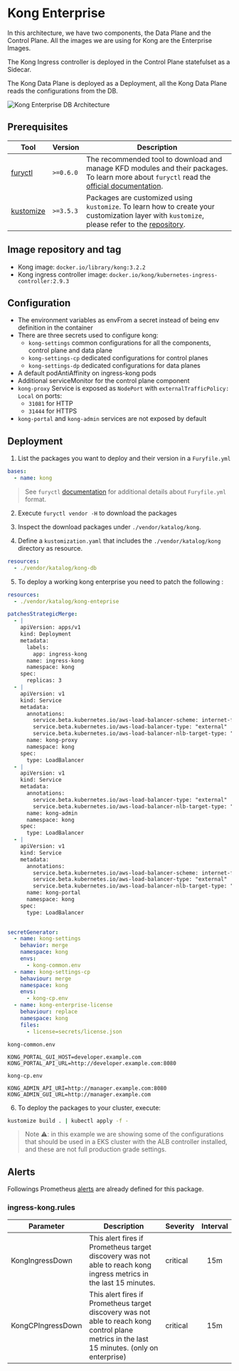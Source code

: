 # Kong Enterprise

In this architecture, we have two components, the Data Plane and the Control Plane. All the images we are using for
Kong are the Enterprise Images.

The Kong Ingress controller is deployed in the Control Plane statefulset as a Sidecar.

The Kong Data Plane is deployed as a Deployment, all the Kong Data Plane reads the configurations from the DB.

![Kong Enterprise DB Architecture](../../docs/images/deployment-classic-distributed.png)

## Prerequisites

| Tool                        | Version   | Description                                                                                                                                                    |
| --------------------------- | --------- | -------------------------------------------------------------------------------------------------------------------------------------------------------------- |
| [furyctl][furyctl-repo]     | `>=0.6.0` | The recommended tool to download and manage KFD modules and their packages. To learn more about `furyctl` read the [official documentation][furyctl-repo].     |
| [kustomize][kustomize-repo] | `>=3.5.3` | Packages are customized using `kustomize`. To learn how to create your customization layer with `kustomize`, please refer to the [repository][kustomize-repo]. |

## Image repository and tag

* Kong image: `docker.io/library/kong:3.2.2`
* Kong ingress controller image: `docker.io/kong/kubernetes-ingress-controller:2.9.3`

## Configuration

- The environment variables as envFrom a secret instead of being env definition in the container
- There are three secrets used to configure kong:
  - `kong-settings` common configurations for all the components, control plane and data plane
  - `kong-settings-cp` dedicated configurations for control planes 
  - `kong-settings-dp` dedicated configurations for data planes
- A default podAntiAffinity on ingress-kong pods
- Additional serviceMonitor for the control plane component
- `kong-proxy` Service is exposed as `NodePort` with  `externalTrafficPolicy: Local` on ports:
  - `31081` for HTTP
  - `31444` for HTTPS
- `kong-portal` and `kong-admin` services are not exposed by default

## Deployment

1. List the packages you want to deploy and their version in a `Furyfile.yml`

```yaml
bases:
  - name: kong
```

> See `furyctl` [documentation][furyctl-repo] for additional details about `Furyfile.yml` format.

2. Execute `furyctl vendor -H` to download the packages

3. Inspect the download packages under `./vendor/katalog/kong`.

4. Define a `kustomization.yaml` that includes the `./vendor/katalog/kong` directory as resource.

```yaml
resources:
  - ./vendor/katalog/kong-db
```

5. To deploy a working kong enterprise you need to patch the following :

```yaml
resources:
  - ./vendor/katalog/kong-enteprise

patchesStrategicMerge:
  - |
    apiVersion: apps/v1
    kind: Deployment
    metadata:
      labels:
        app: ingress-kong
      name: ingress-kong
      namespace: kong
    spec:
      replicas: 3
  - |
    apiVersion: v1
    kind: Service
    metadata:
      annotations:
        service.beta.kubernetes.io/aws-load-balancer-scheme: internet-facing
        service.beta.kubernetes.io/aws-load-balancer-type: "external"
        service.beta.kubernetes.io/aws-load-balancer-nlb-target-type: "instance"
      name: kong-proxy
      namespace: kong
    spec:
      type: LoadBalancer
  - |
    apiVersion: v1
    kind: Service
    metadata:
      annotations:
        service.beta.kubernetes.io/aws-load-balancer-type: "external"
        service.beta.kubernetes.io/aws-load-balancer-nlb-target-type: "instance"
      name: kong-admin
      namespace: kong
    spec:
      type: LoadBalancer
  - |
    apiVersion: v1
    kind: Service
    metadata:
      annotations:
        service.beta.kubernetes.io/aws-load-balancer-scheme: internet-facing
        service.beta.kubernetes.io/aws-load-balancer-type: "external"
        service.beta.kubernetes.io/aws-load-balancer-nlb-target-type: "instance"
      name: kong-portal
      namespace: kong
    spec:
      type: LoadBalancer
  

secretGenerator:
  - name: kong-settings
    behavior: merge
    namespace: kong
    envs:
      - kong-common.env
  - name: kong-settings-cp
    behaviour: merge
    namespace: kong
    envs:
      - kong-cp.env
  - name: kong-enterprise-license
    behaviour: replace
    namespace: kong
    files:
      - license=secrets/license.json
```

`kong-common.env`
```dotenv
KONG_PORTAL_GUI_HOST=developer.example.com
KONG_PORTAL_API_URL=http://developer.example.com:8080
```

`kong-cp.env`
```dotenv
KONG_ADMIN_API_URI=http://manager.example.com:8080
KONG_ADMIN_GUI_URL=http://manager.example.com
```

6. To deploy the packages to your cluster, execute:

```bash
kustomize build . | kubectl apply -f -
```

> Note :warning:: in this example we are showing some of the configurations that should be used in a EKS cluster with the ALB controller installed, and these are not full production grade settings.

## Alerts

Followings Prometheus [alerts](https://prometheus.io/docs/prometheus/latest/configuration/alerting_rules/) are already defined for this package.

### ingress-kong.rules
| Parameter | Description | Severity | Interval |
|------|-------------|----------|:-----:|
| KongIngressDown | This alert fires if Prometheus target discovery was not able to reach kong ingress metrics in the last 15 minutes. | critical | 15m |
| KongCPIngressDown | This alert fires if Prometheus target discovery was not able to reach kong control plane metrics in the last 15 minutes. (only on enterprise) | critical | 15m |

<!-- Links -->

[furyctl-repo]: https://github.com/sighupio/furyctl
[kustomize-repo]: https://github.com/kubernetes-sigs/kustomize